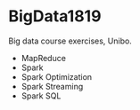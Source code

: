 # BigData1819 
Big data course exercises, Unibo.
- MapReduce
- Spark
- Spark Optimization
- Spark Streaming
- Spark SQL

